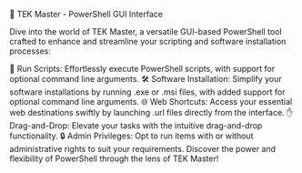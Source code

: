 🔧 TEK Master - PowerShell GUI Interface

Dive into the world of TEK Master, a versatile GUI-based PowerShell tool crafted to enhance and streamline your scripting and software installation processes:

📜 Run Scripts: Effortlessly execute PowerShell scripts, with support for optional command line arguments.
🛠️ Software Installation: Simplify your software installations by running .exe or .msi files, with added support for optional command line arguments.
🌐 Web Shortcuts: Access your essential web destinations swiftly by launching .url files directly from the interface.
✋ Drag-and-Drop: Elevate your tasks with the intuitive drag-and-drop functionality.
🔒 Admin Privileges: Opt to run items with or without administrative rights to suit your requirements.
Discover the power and flexibility of PowerShell through the lens of TEK Master!

